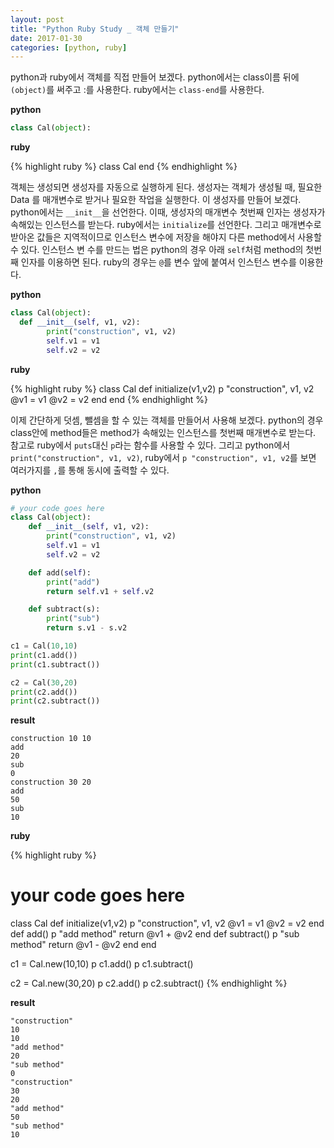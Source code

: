 ```yaml
---
layout: post
title: "Python Ruby Study _ 객체 만들기"
date: 2017-01-30
categories: [python, ruby]
---
```


python과 ruby에서 객체를 직접 만들어 보겠다. python에서는 class이름 뒤에 `(object)`를
써주고 :를 사용한다. ruby에서는 `class-end`를 사용한다.

**python**

```python
class Cal(object):
```

**ruby**

{% highlight ruby %}
class Cal
end
{% endhighlight %}


객체는 생성되면 생성자를 자동으로 실행하게 된다. 생성자는 객체가 생성될 때, 필요한 Data
를 매개변수로 받거나 필요한 작업을 실행한다. 이 생성자를 만들어 보겠다. python에서는
`__init__`을 선언한다. 이때, 생성자의 매개변수 첫번째 인자는 생성자가 속해있는
인스턴스를 받는다. ruby에서는 `initialize`를 선언한다. 그리고 매개변수로 받아온 값들은
지역적이므로 인스턴스 변수에 저장을 해야지 다른 method에서 사용할 수 있다. 인스턴스 변
수를 만드는 법은 python의 경우 아래 `self`처럼 method의 첫번째 인자를 이용하면 된다.
ruby의 경우는 `@`를 변수 앞에 붙여서 인스턴스 변수를 이용한다.

**python**

```python
class Cal(object):
  def __init__(self, v1, v2):
		print("construction", v1, v2)
		self.v1 = v1
		self.v2 = v2
```

**ruby**

{% highlight ruby %}
class Cal
	def initialize(v1,v2)
		p "construction", v1, v2
		@v1 = v1
		@v2 = v2
	end
end
{% endhighlight %}


이제 간단하게 덧셈, 뺄셈을 할 수 있는 객체를 만들어서 사용해 보겠다. python의 경우
class안에 method들은 method가 속해있는 인스턴스를 첫번째 매개변수로 받는다. 참고로
ruby에서 `puts`대신 `p`라는 함수를 사용할 수 있다. 그리고 python에서 `print("construction", v1, v2)`, ruby에서 `p "construction", v1, v2`를 보면 여러가지를 `,`를 통해 동시에
출력할 수 있다.

**python**

```python
# your code goes here
class Cal(object):
	def __init__(self, v1, v2):
		print("construction", v1, v2)
		self.v1 = v1
		self.v2 = v2

	def add(self):
		print("add")
		return self.v1 + self.v2

	def subtract(s):
		print("sub")
		return s.v1 - s.v2

c1 = Cal(10,10)
print(c1.add())
print(c1.subtract())

c2 = Cal(30,20)
print(c2.add())
print(c2.subtract())
```

**result**

```
construction 10 10
add
20
sub
0
construction 30 20
add
50
sub
10
```

**ruby**

{% highlight ruby %}
# your code goes here
class Cal
	def initialize(v1,v2)
		p "construction", v1, v2
		@v1 = v1
		@v2 = v2
	end
	def add()
		p "add method"
		return @v1 + @v2
	end
	def subtract()
		p "sub method"
		return @v1 - @v2
	end
end

c1 = Cal.new(10,10)
p c1.add()
p c1.subtract()

c2 = Cal.new(30,20)
p c2.add()
p c2.subtract()
{% endhighlight %}

**result**

```
"construction"
10
10
"add method"
20
"sub method"
0
"construction"
30
20
"add method"
50
"sub method"
10
```
